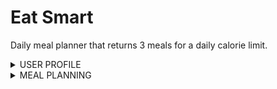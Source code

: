 # Eat Smart
Daily meal planner that returns 3 meals for a daily calorie limit.

<details><summary>USER PROFILE</summary>
  
- ### Create User
  
  Create a new user profile.

 **POST** ``http://localhost:5057/api/User``
 
#### Parameters
  
| Name  | Type | Example  | Description |
| ------------- | ------------- | ------------- | ------------- |
| userId  | number  | 463  | The user id. User can set a prefered id, if its not already taken. If left 0, system will auto-generate id.  |
| firstName  | string  | John  | The user's first name.  |
| surname  | string  | Doe  | The user's surname.  |
| maxDailyCalories  | number  | 2600  | The maximum total calories that the meals can contain.  |
| intolerances  | string  | Gluten  | A comma-separated list of intolerances. All recipes returned must not contain these ingredients.  |
  
  
- ### View User
  
  View specific user details.

 **GET** ``http://localhost:5057/api/User/{id}``
 
#### Parameters
  
| Name  | Type | Example  | Description |
| ------------- | ------------- | ------------- | ------------- |
| id  | number  | 46  | The user id  |
  
- ### Edit User
  
  Edit existing user details.

 **PUT** ``http://localhost:5057/api/User/{id}``
 
#### Parameters
  
| Name  | Type | Example  | Description |
| ------------- | ------------- | ------------- | ------------- |
| id  | number  | 1022  | The user id  |
| firstName  | string  | John  | The user's first name.  |
| surname  | string  | Doe  | The user's surname.  |
| maxDailyCalories  | number  | 2600  | The maximum total calories that the meals can contain.  |
| intolerances  | string  | Gluten  | A comma-separated list of intolerances. All recipes returned must not contain these ingredients.  |
 
- ### Delete User
  
  Delete user profile permanently.

 **DELETE** ``http://localhost:5057/api/User/{id}``
 
#### Parameters
  
| Name  | Type | Example  | Description |
| ------------- | ------------- | ------------- | ------------- |
| id  | number  | 81  | The user id  |

</details>

<details><summary>MEAL PLANNING</summary>
  
- ### Daily Meals for User
  
  Retrieve three meals for a given registered user based on preset maximum daily calories.

 **GET** ``http://localhost:5057/api/Meal/{id}``
 
#### Parameters
  
| Name  | Type | Example  | Description |
| ------------- | ------------- | ------------- | ------------- |
| id  | number  | 583  | The user id  |

  
</details>
